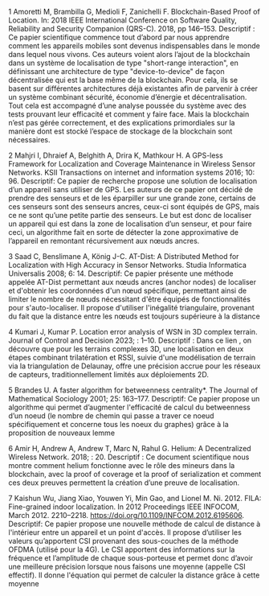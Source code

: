 1 Amoretti M, Brambilla G, Medioli F, Zanichelli F. Blockchain-Based Proof of Location.
In: 2018 IEEE International Conference on Software Quality, Reliability and Security Companion (QRS-C). 2018, pp 146–153.
  Descriptif : Ce papier scientifique commence tout d’abord par nous apprendre comment les appareils mobiles sont devenus indispensables dans le monde dans lequel nous vivons. Ces auteurs voient alors l’ajout de la blockchain dans un système de localisation de type "short-range interaction", en définissant une architecture de type "device-to-device" de façon décentralisée qui est la base même de la blockchain. Pour cela, ils se basent sur différentes architectures déjà existantes afin de parvenir à créer un système combinant sécurité, économie d’énergie et décentralisation. Tout cela est accompagné d’une analyse poussée du système avec des tests prouvant leur efficacité et comment y faire face. Mais la blockchain n’est pas gérée correctement, et des explications primordiales sur la manière dont est stocké l’espace de stockage de la blockchain sont nécessaires.
  
2 Mahjri I, Dhraief A, Belghith A, Drira K, Mathkour H. A GPS-less Framework for Localization and Coverage Maintenance in Wireless Sensor Networks. KSII Transactions on internet and information systems 2016; 10: 96.
  Descriptif: Ce papier de recherche propose une solution de localisation d’un appareil sans utiliser de GPS. Les auteurs de ce papier ont décidé de prendre des senseurs et de
les éparpiller sur une grande zone, certains de ces senseurs sont des senseurs ancres,
ceux-ci sont équipés de GPS, mais ce ne sont qu’une petite partie des senseurs. Le but
est donc de localiser un appareil qui est dans la zone de localisation d’un senseur, et
pour faire ceci, un algorithme fait en sorte de détecter la zone approximative de
l’appareil en remontant récursivement aux nœuds ancres.
  
3 Saad C, Benslimane A, König J-C. AT-Dist: A Distributed Method for Localization with
High Accuracy in Sensor Networks. Studia Informatica Universalis 2008; 6: 14.
  Descriptif: Ce papier présente une méthode appelée AT-Dist permettant aux nœuds
ancres (anchor nodes) de localiser et d'obtenir les coordonnées d'un nœud spécifique,
permettant ainsi de limiter le nombre de nœuds nécessitant d'être équipés de
fonctionnalités pour s'auto-localiser. Il propose d'utiliser l'inégalité triangulaire,
provenant du fait que la distance entre les nœuds est toujours supérieure à la distance

4 Kumari J, Kumar P. Location error analysis of WSN in 3D complex terrain. Journal of
Control and Decision 2023; : 1–10.
  Descriptif : Dans ce lien , on découvre que pour les terrains complexes 3D, une
localisation en deux étapes combinant trilatération et RSSI, suivie d'une modélisation de
terrain via la triangulation de Delaunay, offre une précision accrue pour les réseaux de
capteurs, traditionnellement limités aux déploiements 2D.
  
5 Brandes U. A faster algorithm for betweenness centrality*. The Journal of
Mathematical Sociology 2001; 25: 163–177.
  Descriptif: Ce papier propose un algorithme qui permet d’augmenter l'efficacité de
calcul du betweenness d’un noeud (le nombre de chemin qui passe a traver ce noeud
spécifiquement et concerne tous les noeux du graphes) grâce à la proposition de
nouveaux lemme

6 Amir H, Andrew A, Andrew T, Marc N, Rahul G. Helium: A Decentralized Wireless
Network. 2018; : 20.
  Descriptif : Ce document scientifique nous montre comment helium fonctionne avec le
rôle des mineurs dans la blockchain, avec la proof of coverage et la proof of
serialization et comment ces deux preuves permettent la création d’une preuve de
localisation.

7 Kaishun Wu, Jiang Xiao, Youwen Yi, Min Gao, and Lionel M. Ni. 2012. FILA:
Fine-grained indoor localization. In 2012 Proceedings IEEE INFOCOM, March 2012.
2210–2218. https://doi.org/10.1109/INFCOM.2012.6195606.
  Descriptif: Ce papier propose une nouvelle méthode de calcul de distance à l'intérieur
entre un appareil et un point d'accès. Il propose d’utiliser les valeurs qu’apportent CSI
provenant des sous-couches de la méthode OFDMA (utilisé pour la 4G). Le CSI
apportent des informations sur la fréquence et l’amplitude de chaque sous-porteuse et
permet donc d’avoir une meilleure précision lorsque nous faisons une moyenne (appelle
CSI effectif). Il donne l'équation qui permet de calculer la distance grâce à cette
moyenne
